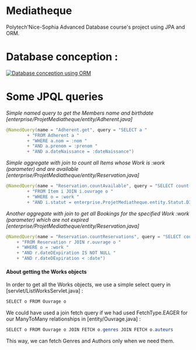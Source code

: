 Mediatheque
===========

Polytech'Nice-Sophia Advanced Database course's project using JPA and ORM.

# Database conception :

[![Database conception using ORM](http://gilles-phan.fr/partage/orm.png)](http://gilles-phan.fr/partage/orm.png)

# Some JPQL queries

_Simple named query to get the Members name and birthdate_<br/>
_[enterprise/ProjetMediatheque/entity/Adherent.java]_
```java
@NamedQuery(name = "Adherent.get", query = "SELECT a "
        + "FROM Adherent a "
        + "WHERE a.nom = :nom "
        + "AND a.prenom = :prenom "
        + "AND a.dateNaissance = :dateNaissance")
```

_Simple aggregate with join to count all Items whose Work is :work (parameter) and are available_<br/>
_[enterprise/ProjetMediatheque/entity/Reservation.java]_
```java
@NamedQuery(name = "Reservation.countAvailable", query = "SELECT count(i) "
        + "FROM Item i JOIN i.ouvrage o "
        + "WHERE o = :work "
        + "AND i.statut = enterprise.ProjetMediatheque.entity.Statut.DISPONIBLE")
```

_Another aggregate with join to get all Bookings for the specified Work :work (parameter) which are not expired_<br/>
_[enterprise/ProjetMediatheque/entity/Reservation.java]_
```java
@NamedQuery(name = "Reservation.countReservations", query = "SELECT count(r) "
    + "FROM Reservation r JOIN r.ouvrage o "
    + "WHERE o = :work "
    + "AND r.dateDExpiration IS NOT NULL "
    + "AND r.dateDExpiration < :date")
```

#### About getting the Works objects
In order to get all the Works objects, we use a simple select query in [servlet/ListWorksServlet.java] :
```java
SELECT o FROM Ouvrage o
```

We could have used a join fetch query if we had used FetchType.EAGER for our ManyToMany relationships in [entity/Ouvrage.java] :
```java
SELECT o FROM Ouvrage o JOIN FETCH o.genres JOIN FETCH o.auteurs
```

This way, we can fetch Genres and Authors only when we need them.